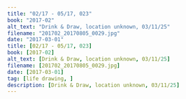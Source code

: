 ```yaml
---
title: "02/17 - 05/17, 023"
book: "2017-02"
alt_text: "Drink & Draw, location unknown, 03/11/25"
filename: "201702_20170805_0029.jpg"
date: "2017-03-01"
title: [02/17 - 05/17, 023]
book: [2017-02]
alt_text: [Drink & Draw, location unknown, 03/11/25]
filename: [201702_20170805_0029.jpg]
date: [2017-03-01]
tag: [life drawing, ]
description: [Drink & Draw, location unknown, 03/11/25]
---
```

